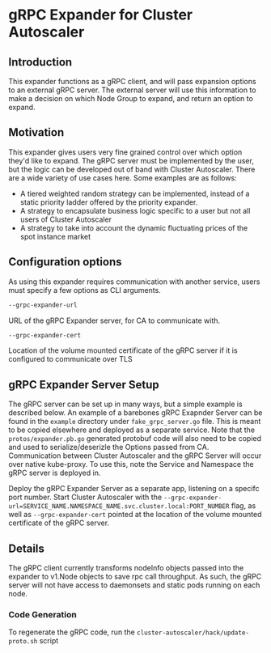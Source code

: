 # gRPC Expander for Cluster Autoscaler

## Introduction
This expander functions as a gRPC client, and will pass expansion options to an external gRPC server.
The external server will use this information to make a decision on which Node Group to expand, and return an option to expand.

## Motivation

This expander gives users very fine grained control over which option they'd like to expand.
The gRPC server must be implemented by the user, but the logic can be developed out of band with Cluster Autoscaler.
There are a wide variety of use cases here. Some examples are as follows:
* A tiered weighted random strategy can be implemented, instead of a static priority ladder offered by the priority expander.
* A strategy to encapsulate business logic specific to a user but not all users of Cluster Autoscaler
* A strategy to take into account the dynamic fluctuating prices of the spot instance market

## Configuration options
As using this expander requires communication with another service, users must specify a few options as CLI arguments.

```bash
--grpc-expander-url
```
URL of the gRPC Expander server, for CA to communicate with.
```bash
--grpc-expander-cert
```
Location of the volume mounted certificate of the gRPC server if it is configured to communicate over TLS

## gRPC Expander Server Setup
The gRPC server can be set up in many ways, but a simple example is described below.
An example of a barebones gRPC Exapnder Server can be found in the `example` directory under `fake_grpc_server.go` file. This is meant to be copied elsewhere and deployed as a separate
service. Note that the `protos/expander.pb.go` generated protobuf code will also need to be copied and used to serialize/deserizle the Options passed from CA.
Communication between Cluster Autoscaler and the gRPC Server will occur over native kube-proxy. To use this, note the Service and Namespace the gRPC server is deployed in.

Deploy the gRPC Expander Server as a separate app, listening on a specifc port number.
Start Cluster Autoscaler with the `--grpc-expander-url=SERVICE_NAME.NAMESPACE_NAME.svc.cluster.local:PORT_NUMBER` flag, as well as `--grpc-expander-cert` pointed at the location of the volume mounted certificate of the gRPC server.

## Details

The gRPC client currently transforms nodeInfo objects passed into the expander to v1.Node objects to save rpc call throughput. As such, the gRPC server will not have access to daemonsets and static pods running on each node.

### Code Generation

To regenerate the gRPC code, run the `cluster-autoscaler/hack/update-proto.sh` script

